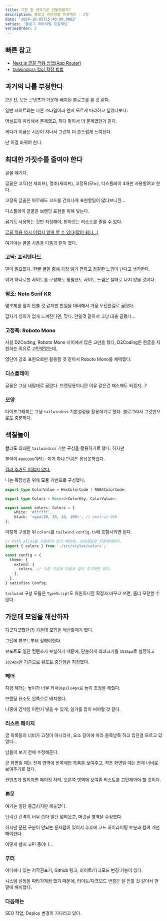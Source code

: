 ```yaml
---
title: 그땐 뭔 생각으로 만들었을까?
description: 블로그 리바이벌 프로젝트 - 2장
date: '2024-10-05T15:40:00.000Z'
series: '블로그 리바이벌 프로젝트'
seriesOrder: 3
---
```


## 빠른 참고
- [Next.js 글꼴 적용 방법(App Router)](https://nextjs.org/docs/app/building-your-application/optimizing/fonts)
- [tailwindcss 컬러 확장 방법](https://tailwindcss.com/docs/customizing-colors#adding-additional-colors)

## 과거의 나를 부정한다

2년 전, 모든 콘텐츠가 가운데 배치된 블로그를 본 것 같다.

일반 사이트와는 다른 스타일이라 왠지 모르게 따라하고 싶었나보다.

어설프게 따라해서 문제였고, 하다 말아서 더 문제였던거 같다.

게다가 지금은 시간이 지나서 그런지 더 촌스럽게 느껴진다.

난 이걸 바꿔야 한다.

## 최대한 가짓수를 줄여야 한다

글꼴 얘기다.

글꼴은 고딕(산 세리프), 명조(세리프), 고정폭(모노), 디스플레이 4개만 사용할려고 한다.

고정폭 글꼴은 아무래도 코드를 간지나게 표현할일이 많다보니깐...

디스플레이 글꼴은 브랜딩 표현을 위해 넣는다.

굵기도 사용하는 것만 지정해야, 받아오는 리소스를 줄일 수 있다.

[글꼴 적용 역시 어렵지 않게 할 수 있다(많이 쉽다...)](https://nextjs.org/docs/app/building-your-application/optimizing/fonts)

여기에는 글꼴 사용을 다음과 같이 했다.

### 고딕: 프리텐다드

말이 필요없다. 한글 글꼴 중에 가장 읽기 편하고 정갈한 느낌이 난다고 생각한다.

이거 하나로만 사이트를 구성해도 쌍팔년도 사이트 느낌은 절대로 나지 않을 것이다.

### 명조: Noto Serif KR

명조체를 많이 안쓸 것 같지만 만일을 대비해서 가장 모던한걸로 골랐다.

갑자기 성의가 없게 느껴진다면, 맞다. 안쓸것 같아서 그냥 대충 골랐다...

### 고정폭: Roboto Mono

사실 D2Coding, Roboto Mono 사이에서 많은 고만을 했다, D2Coding은 한글을 지원하는 이유로 고민했었는데,

영단어 강조 표현으로만 활용할 것 같아서 Roboto Mono를 채택했다.

### 디스플레이

글꼴은 그냥 내맘대로 골랐다. 브랜딩용이니깐 이유 같은건 패스해도 되겠지...?

### 모양

타이포그래피는 그냥 `tailwindcss` 기본설정을 활용하기로 했다. 블로그라서 그것만으로도 충분하다.

## 색칠놀이

컬러도 최대한 `tailwindcss` 기본 구성을 활용하기로 했다. 하지만 

블랙이 `#000000`이라는 이거 하나 만큼은 용납못하겠다.

[컬러 추가도 어렵지 않다.](https://tailwindcss.com/docs/customizing-colors#adding-additional-colors)

나는 확장성을 위해 모듈 기반으로 구성했다.

```ts:title=styles/colors.ts
export type ColorValue = HexColorCode | RGBAColorCode;

export type Colors = Record<ColorKey, ColorValue>;

export const colors: Colors = {
    white: '#ffffff',
    black: 'rgba(10, 10, 10, 100)', // neutral-950
};
```

이렇게 구성한 뒤 `colors`를 `tailwind.config.ts`에 포함시키면 된다.

```ts:title=tailwind.cnfig.ts
// Path alias를 지원하지 않기 때문에, 상대경로로 지정해야한다.
import { colors } from './src/styles/colors';

const config = {
  theme: {
    extend: {
      colors, // 기존 구성에 다음과 같이 추가하면 된다.
    },
  },
} satisfies Config;
```

`tailwind` 구성 모듈은 `TypeScript`도 지원하니깐 확장자 바꾸고 쓰면, 좀더 모던할 수 있다.

## 가운데 모임을 해산하자

지긋지긋했던(?) 가운데 모임을 해산할때가 됐다.

그전에 뷰포트부터 정해야한다.

뷰포트도 일단 컨텐츠가 부실하기 때문에, 단순하게 최대크기를 `1536px`로 설정하고

`1024px`을 기준으로 뷰포트 중단점을 지정했다.

### 헤더

지금 헤더는 높이가 너무 커서`96px`) `64px`로 높이 조정을 해줬다.

브랜딩 요소도 왼쪽으로 배치했다.

나중에 검색창 이런거 넣을 수 있게, 일기를 많이 써야할 것 같다.

### 리스트 페이지

글 목록들의 너비가 고정이 아니라서, 요소 길이에 따라 들쭉날쭉 하고 있던걸 모르고 있었다...

남들이 보기 전에 수정해준다.

큰 화면일 때는 전체 영역에 반쪽에만 목록을 보여주고, 작은 화면일 때는 전체 너비로 보여주기로 했다.

컨텐츠가 많이자면 페이징 처리, 오른쪽 영역에 보여줄 리스트를 고민해봐야 할 것이다.

### 본문

여기는 일단 응급처지만 해놓았다. 

단락간 간격이 너무 좁아 일단 넓혀놨고, 머릿글 영역을 수정했다.

하지만 문단 구분이 안되는 문제점이 있어서 추후에 코드 하이라이팅 부분과 함께 개선해야한다.

어떻게 할지 고민 중이다...

### 푸터

어디에나 있는 저작권표기, Github 링크, 라이트/다크모드 변경 기능이 있다.

시스템 설정을 따라가게끔 했기 때문에, 라이트/다크모드 변경은 잘 안할 것 같아서 맨 밑에 배치했다.

### 다음에는

SEO 작업, Deploy 변경이 기다리고 있다.
